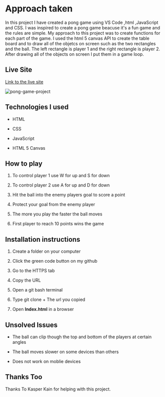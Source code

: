 
# Approach taken

In this project I have created a pong game using VS Code ,html ,JavaScript and CSS. I was inspired to create a pong game beacuse it's a fun game and the rules are simple. My approach to this project was to create functions for each part of the game. I used the html 5 canvas API to create the table board and to draw all of the objetcs on screen such as the two rectangles and the ball. The left rectangle is player 1 and the right rectangle is player 2. After drawing all of the objects on screen I put them in a game loop.

## Live Site
[Link to the live site](https://master-code234.github.io/pong-game/)

![pong-game-project](https://github.com/Master-Code234/pong-game/assets/126014289/ecd419a6-8ded-460c-bffb-9a28e6445bbf)



## Technologies I used 

  - HTML

  - CSS 

  - JavaScript

  - HTML 5 Canvas

## How to play

1. To control player 1 use W for up and S for down

2. To control player 2 use A for up and D for down

3. Hit the ball into the enemy players goal to score a point

4. Protect your goal from the enemy player

5. The more you play the faster the ball moves

6. First player to reach 10 points wins the game







## Installation instructions

1. Create a folder on your computer

2. Click the green code button on my github

3. Go to the HTTPS tab

4. Copy the URL

5. Open a git bash terminal 

6. Type  git clone + The url you copied

7. Open **Index.html** in a browser




## Unsolved Issues 

- The ball can clip though the top and bottom of the players at certain angles

- The ball moves slower on some devices than others

- Does not work on moblie devices


## Thanks Too

Thanks To Kasper Kain for helping with this project.


 




